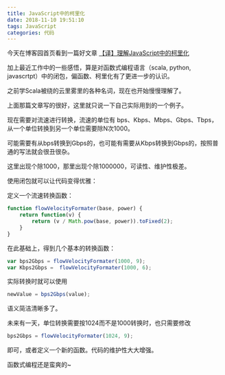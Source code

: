 ```yaml
---
title: JavaScript中的柯里化
date: 2018-11-10 19:51:10
tags: JavaScript
categories: 代码
---
```


今天在博客园首页看到一篇好文章 [【译】理解JavaScript中的柯里化](https://www.cnblogs.com/GeniusLyzh/p/9937829.html)

加上最近工作中的一些感悟，算是对函数式编程语言（scala, python, javascrtpt）中的闭包，偏函数、柯里化有了更进一步的认识。

之前学Scala被绕的云里雾里的各种名词，现在也开始慢慢理解了。

上面那篇文章写的很好，这里就只说一下自己实际用到的一个例子。

现在需要对流速进行转换，流速的单位有 bps、Kbps、Mbps、Gbps、Tbps，从一个单位转换到另一个单位需要除N次1000。

可能需要有从bps转换到Gbps的，也可能有需要从Kbps转换到Gbps的，按照普通的写法就会很丑很杂。

这里出现个除1000，那里出现个除1000000，可读性、维护性极差。

使用闭包就可以让代码变得优雅：

定义一个流速转换函数：


```javascript
function flowVelocityFormater(base, power) {
    return function(v) {
        return (v / Math.pow(base, power)).toFixed(2);
    }
}
```

在此基础上，得到几个基本的转换函数：

```javascript
var bps2Gbps = flowVelocityFormater(1000, 9);
var Kbps2Gbps =  flowVelocityFormater(1000, 6);
```

实际转换时就可以使用

```javascript
newValue = bps2Gbps(value);
```
语义简洁清晰多了。

未来有一天，单位转换需要按1024而不是1000转换时，也只需要修改

```javascript
bps2Gbps = flowVelocityFormater(1024, 9);
```
即可，或者定义一个新的函数。代码的维护性大大增强。

函数式编程还是蛮爽的~
